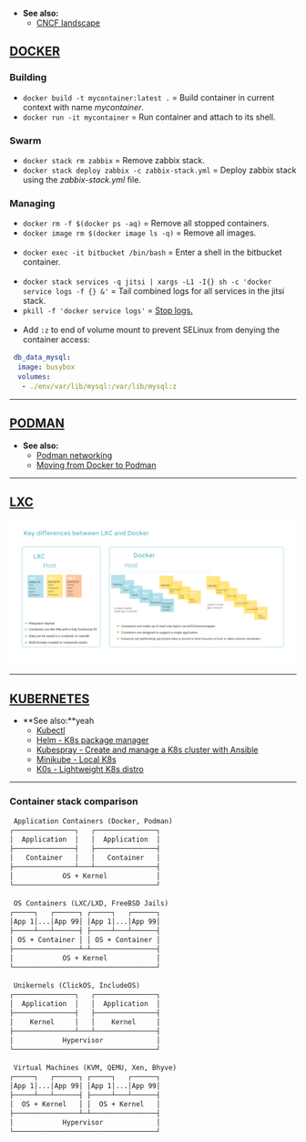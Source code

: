 - **See also:**
  - [CNCF landscape](https://landscape.cncf.io/)

## [DOCKER](https://docs.docker.com/)

### Building

- `docker build -t mycontainer:latest .` = Build container in current context with name *mycontainer*.
- `docker run -it mycontainer` = Run container and attach to its shell.

### Swarm

- `docker stack rm zabbix` = Remove zabbix stack.
- `docker stack deploy zabbix -c zabbix-stack.yml` = Deploy zabbix stack using the *zabbix-stack.yml* file.

### Managing

- `docker rm -f $(docker ps -aq)` = Remove all stopped containers.
- `docker image rm $(docker image ls -q)` = Remove all images.
<br><br>
- `docker exec -it bitbucket /bin/bash` = Enter a shell in the bitbucket container.
<br><br>
- `docker stack services -q jitsi | xargs -L1 -I{} sh -c 'docker service logs -f {} &'` = Tail combined logs for all services in the jitsi stack.
- `pkill -f 'docker service logs'` = [Stop logs.](https://github.com/moby/moby/issues/31458)
<br><br>
- Add `:z` to end of volume mount to prevent SELinux from denying the container access:
```yaml
 db_data_mysql:
  image: busybox
  volumes:
   - ./env/var/lib/mysql:/var/lib/mysql:z
```


---
## [PODMAN](https://docs.podman.io/en/latest/#)

- **See also:**
  - [Podman networking](https://www.redhat.com/sysadmin/container-networking-podman)
  - [Moving from Docker to Podman](https://www.redhat.com/sysadmin/compose-podman-pods)


---
## [LXC](https://linuxcontainers.org/lxc/introduction/)


![image](images/lxc-vs-docker.png)

---
## [KUBERNETES](https://kubernetes.io/docs/home/)

- **See also:**yeah 
  - [Kubectl](https://kubernetes.io/docs/reference/kubectl/overview/)
  - [Helm - K8s package manager](https://helm.sh/docs/)
  - [Kubespray - Create and manage a K8s cluster with Ansible](https://github.com/kubernetes-sigs/kubespray)
  - [Minikube - Local K8s](https://minikube.sigs.k8s.io/docs/start/)
  - [K0s - Lightweight K8s distro](https://github.com/k0sproject/k0s)

---
### Container stack comparison
```
 Application Containers (Docker, Podman)
┌───────────────┐   ┌───────────────┐
│  Application  │   │  Application  │
├───────────────┤   ├───────────────┤
│   Container   │   │   Container   │
├───────────────┴───┴───────────────┤
│            OS + Kernel            │
└───────────────────────────────────┘

 OS Containers (LXC/LXD, FreeBSD Jails)
┌─────┐   ┌──────┐ ┌─────┐   ┌──────┐
│App 1│...│App 99│ │App 1│...│App 99│
├─────┴───┴──────┤ ├─────┴───┴──────┤
│ OS + Container │ │ OS + Container │
├────────────────┴─┴────────────────┤
│            OS + Kernel            │
└───────────────────────────────────┘

 Unikernels (ClickOS, IncludeOS)
┌───────────────┐   ┌───────────────┐
│  Application  │   │  Application  │
├───────────────┤   ├───────────────┤
│    Kernel     │   │    Kernel     │
├───────────────┴───┴───────────────┤
│            Hypervisor             │
└───────────────────────────────────┘

 Virtual Machines (KVM, QEMU, Xen, Bhyve)
┌─────┐   ┌──────┐ ┌─────┐   ┌──────┐
│App 1│...│App 99│ │App 1│...│App 99│
├─────┴───┴──────┤ ├─────┴───┴──────┤
│  OS + Kernel   │ │  OS + Kernel   │
├────────────────┴─┴────────────────┤
│            Hypervisor             │
└───────────────────────────────────┘
```

